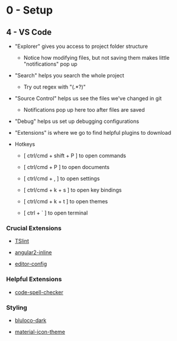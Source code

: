 # 0 - Setup
## 4 - VS Code

* "Explorer" gives you access to project folder structure
    
    * Notice how modifying files, but not saving them makes little "notifications" pop up

* "Search" helps you search the whole project
    
    * Try out regex with "(.*?)"

* "Source Control" helps us see the files we've changed in git
    
    * Notifications pop up here too after files are saved

* "Debug" helps us set up debugging configurations

* "Extensions" is where we go to find helpful plugins to download

* Hotkeys
    
    * [ ctrl/cmd + shift + P ] to open commands
    
    * [ ctrl/cmd + P ] to open documents
    
    * [ ctrl/cmd + , ] to open settings
    
    * [ ctrl/cmd + k + s ] to open key bindings
    
    * [ ctrl/cmd + k + t ] to open themes
    
    * [ ctrl + ` ] to open terminal

### Crucial Extensions

* [TSlint](https://marketplace.visualstudio.com/items?itemName=eg2.tslint)

* [angular2-inline](https://marketplace.visualstudio.com/items?itemName=natewallace.angular2-inline)

* [editor-config](https://marketplace.visualstudio.com/items?itemName=EditorConfig.EditorConfig)

### Helpful Extensions

* [code-spell-checker](https://marketplace.visualstudio.com/items?itemName=streetsidesoftware.code-spell-checker)

### Styling

* [bluloco-dark](https://marketplace.visualstudio.com/items?itemName=uloco.theme-bluloco-dark)

* [material-icon-theme](https://marketplace.visualstudio.com/items?itemName=PKief.material-icon-theme)
